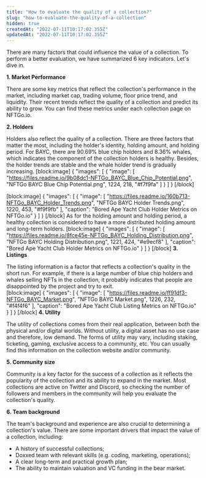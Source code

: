 ```yaml
---
title: "How to evaluate the quality of a collection?"
slug: "how-to-evaluate-the-quality-of-a-collection"
hidden: true
createdAt: "2022-07-11T10:17:02.355Z"
updatedAt: "2022-07-11T10:17:02.355Z"
---
```

There are many factors that could influence the value of a collection. To perform a better evaluation, we have summarized 6 key indicators. Let's dive in. 

**1. Market Performance**

There are some key metrics that reflect the collection's performance in the market, including market cap, trading volume, floor price trend, and liquidity. Their recent trends reflect the quality of a collection and predict its ability to grow. You can find these metrics under each collection page on NFTGo.io.

**2. Holders**

Holders also reflect the quality of a collection. There are three factors that matter the most, including the holder's identity, holding amount, and holding period. For BAYC, there are 90.69% blue chip holders and 8.36% whales, which indicates the component of the collection holders is healthy. Besides, the holder trends are stable and the whale holder trend is gradually increasing. 
[block:image]
{
  "images": [
    {
      "image": [
        "https://files.readme.io/9b08dc1-NFTGo_BAYC_Blue_Chip_Potential.png",
        "NFTGo BAYC Blue Chip Potential.png",
        1224,
        218,
        "#f7f9fa"
      ]
    }
  ]
}
[/block]

[block:image]
{
  "images": [
    {
      "image": [
        "https://files.readme.io/160b713-NFTGo_BAYC_Holder_Trends.png",
        "NFTGo BAYC Holder Trends.png",
        1220,
        453,
        "#f9f9fb"
      ],
      "caption": "Bored Ape Yacht Club Holder Metrics on NFTGo.io"
    }
  ]
}
[/block]
As for the holding amount and holding period, a healthy collection is considered to have a more distributed holding amount and long-term holders.
[block:image]
{
  "images": [
    {
      "image": [
        "https://files.readme.io/8fce45e-NFTGo_BAYC_Holding_Distribution.png",
        "NFTGo BAYC Holding Distribution.png",
        1221,
        424,
        "#e9ecf8"
      ],
      "caption": "Bored Ape Yacht Club Holder Metrics on NFTGo.io"
    }
  ]
}
[/block]
**3. Listings**

The listing information is a factor that reflects a collection's quality in the short run. For example, if there is a large number of blue chip holders and whales selling NFTs in the collection, it probably indicates that people are disappointed by the project and try to exit.  
[block:image]
{
  "images": [
    {
      "image": [
        "https://files.readme.io/ff91df3-NFTGo_BAYC_Market.png",
        "NFTGo BAYC Market.png",
        1226,
        232,
        "#f4f4f6"
      ],
      "caption": "Bored Ape Yacht Club Listing Metrics on NFTGo.io"
    }
  ]
}
[/block]
**4. Utility**

The utility of collections comes from their real application, between both the physical and/or digital worlds. Without utility, a digital asset has no use case and therefore, low demand. The forms of utility may vary, including staking, ticketing, gaming, exclusive access to a community, etc. You can usually find this information on the collection website and/or community.

**5. Community size**

Community is a key factor for the success of a collection as it reflects the popularity of the collection and its ability to expand in the market. Most collections are active on Twitter and Discord, so checking the number of followers and members in the community will help you evaluate the collection's quality. 

**6. Team background**

The team's background and experience are also crucial to determining a collection's value. There are some important drivers that impact the value of a collection, including: 
- A history of successful collections;
- Doxxed team with relevant skills (e.g. coding, marketing, operations);
- A clear long-term and practical growth plan;
- The ability to maintain valuation and VC funding in the bear market.